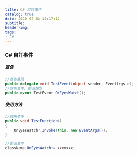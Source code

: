 ```yaml
---
title: C# 自訂事件
catalog: true
date: 2020-07-02 18:17:17
subtitle:
header-img:
tags:
- C#
---
```


### C# 自訂事件
##### 宣告
```csharp
//宣告委派
public delegate void TestEvent(object sender, EventArgs e);
//宣告事件、委派類型
public event TestEvent OnEyesWatch();
```
##### 使用方法
```csharp
//調用事件
public void TestFunction()
{
	OnEyesWatch?.Invoke(this, new EventArgs());
}

//委派事件
className.OnEyesWatch+= xxxxxxx;
```